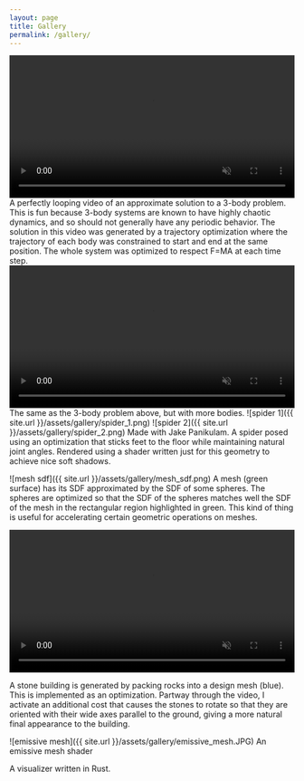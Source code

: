 ```yaml
---
layout: page
title: Gallery
permalink: /gallery/
---
```



<video width="100%" controls autoplay loop muted>
  <source src="{{site.url}}/assets/gallery/3_body_4.mp4">
Your browser does not support the video tag.
</video>
A perfectly looping video of an approximate solution to a 3-body problem.  This is fun because 3-body systems are known to have highly chaotic dynamics, and so should not generally have any periodic behavior.  The solution in this video was generated by a trajectory optimization where the trajectory of each body was constrained to start and end at the same position.  The whole system was optimized to respect F=MA at each time step.

<video width="100%" controls autoplay loop muted>
  <source src="{{site.url}}/assets/gallery/3_body_6.mp4">
Your browser does not support the video tag.
</video>
The same as the 3-body problem above, but with more bodies.

<span style="padding-bottom:1em" >
![spider 1]({{ site.url }}/assets/gallery/spider_1.png)
</span>
![spider 2]({{ site.url }}/assets/gallery/spider_2.png)
Made with Jake Panikulam.  A spider posed using an optimization that sticks feet to the floor while maintaining natural joint angles.  Rendered using a shader written just for this geometry to achieve nice soft shadows.

![mesh sdf]({{ site.url }}/assets/gallery/mesh_sdf.png)
A mesh (green surface) has its SDF approximated by the SDF of some spheres.  The spheres are optimized so that the SDF of the spheres matches well the SDF of the mesh in the rectangular region highlighted in green.  This kind of thing is useful for accelerating certain geometric operations on meshes.


<video width="100%" controls autoplay loop muted>
  <source src="{{site.url}}/assets/gallery/hut_6.mp4">
Your browser does not support the video tag.
</video>

A stone building is generated by packing rocks into a design mesh (blue).  This is implemented as an optimization.  Partway through the video, I activate an additional cost that causes the stones to rotate so that they are oriented with their wide axes parallel to the ground, giving a more natural final appearance to the building.


![emissive mesh]({{ site.url }}/assets/gallery/emissive_mesh.JPG)
An emissive mesh shader


<script type="module">
    console.log("going to import viz demo code.");
    import init from "../assets/viz_demo/single_thread_viz_demo.js";
    init().then(() => {
        console.log("WASM Loaded!");
    });
</script>
A visualizer written in Rust.